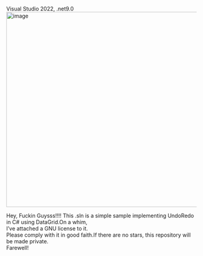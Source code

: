 Visual Studio 2022, .net9.0 <br>
<img width="922" height="516" alt="image" src="https://github.com/user-attachments/assets/5f21e9fb-4d5c-4097-9055-ae1767436405" />


Hey, Fuckin Guysss!!!!
This .sln is a simple sample implementing UndoRedo in C# using DataGrid.On a whim, <br>
I’ve attached a GNU license to it.<br>
Please comply with it in good faith.If there are no stars, this repository will be made private.<br>
Farewell!

